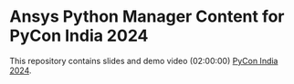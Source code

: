 # Ansys Python Manager Content for PyCon India 2024

This repository contains slides and demo video (02:00:00) [PyCon India 2024](https://in.pycon.org/2024/).
